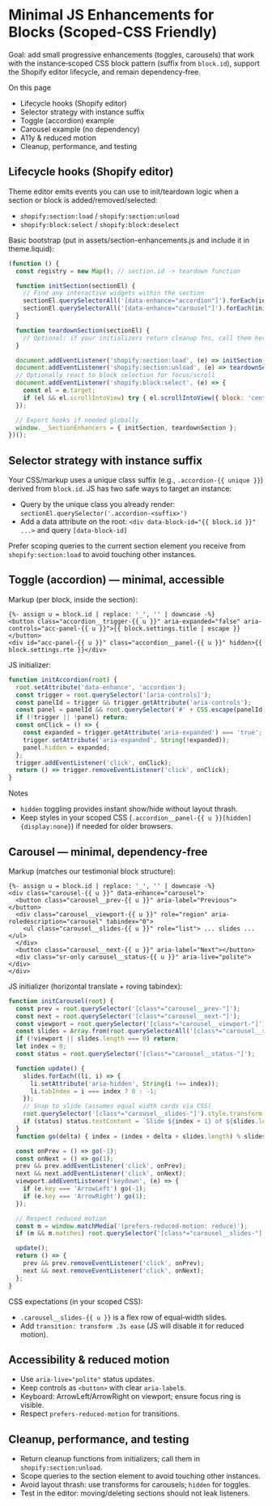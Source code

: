# Minimal JS Enhancements for Blocks (Scoped-CSS Friendly)

Goal: add small progressive enhancements (toggles, carousels) that work with the instance‑scoped CSS block pattern (suffix from `block.id`), support the Shopify editor lifecycle, and remain dependency‑free.

On this page
- Lifecycle hooks (Shopify editor)
- Selector strategy with instance suffix
- Toggle (accordion) example
- Carousel example (no dependency)
- A11y & reduced motion
- Cleanup, performance, and testing

## Lifecycle hooks (Shopify editor)
Theme editor emits events you can use to init/teardown logic when a section or block is added/removed/selected:

- `shopify:section:load` / `shopify:section:unload`
- `shopify:block:select` / `shopify:block:deselect`

Basic bootstrap (put in assets/section-enhancements.js and include it in theme.liquid):

```js
(function () {
  const registry = new Map(); // section.id -> teardown function

  function initSection(sectionEl) {
    // Find any interactive widgets within the section
    sectionEl.querySelectorAll('[data-enhance="accordion"]').forEach(initAccordion);
    sectionEl.querySelectorAll('[data-enhance="carousel"]').forEach(initCarousel);
  }

  function teardownSection(sectionEl) {
    // Optional: if your initializers return cleanup fns, call them here
  }

  document.addEventListener('shopify:section:load', (e) => initSection(e.target));
  document.addEventListener('shopify:section:unload', (e) => teardownSection(e.target));
  // Optionally react to block selection for focus/scroll
  document.addEventListener('shopify:block:select', (e) => {
    const el = e.target;
    if (el && el.scrollIntoView) try { el.scrollIntoView({ block: 'center', behavior: 'smooth' }); } catch {}
  });

  // Export hooks if needed globally
  window.__SectionEnhancers = { initSection, teardownSection };
})();
```

## Selector strategy with instance suffix
Your CSS/markup uses a unique class suffix (e.g., `.accordion-{{ unique }}`) derived from `block.id`. JS has two safe ways to target an instance:

- Query by the unique class you already render: `sectionEl.querySelector('.accordion-<suffix>')`
- Add a data attribute on the root: `<div data-block-id="{{ block.id }}" ...>` and query `[data-block-id]`

Prefer scoping queries to the current section element you receive from `shopify:section:load` to avoid touching other instances.

## Toggle (accordion) — minimal, accessible
Markup (per block, inside the section):

```liquid
{%- assign u = block.id | replace: '_', '' | downcase -%}
<button class="accordion__trigger-{{ u }}" aria-expanded="false" aria-controls="acc-panel-{{ u }}">{{ block.settings.title | escape }}</button>
<div id="acc-panel-{{ u }}" class="accordion__panel-{{ u }}" hidden>{{ block.settings.rte }}</div>
```

JS initializer:

```js
function initAccordion(root) {
  root.setAttribute('data-enhance', 'accordion');
  const trigger = root.querySelector('[aria-controls]');
  const panelId = trigger && trigger.getAttribute('aria-controls');
  const panel = panelId && root.querySelector('#' + CSS.escape(panelId));
  if (!trigger || !panel) return;
  const onClick = () => {
    const expanded = trigger.getAttribute('aria-expanded') === 'true';
    trigger.setAttribute('aria-expanded', String(!expanded));
    panel.hidden = expanded;
  };
  trigger.addEventListener('click', onClick);
  return () => trigger.removeEventListener('click', onClick);
}
```

Notes
- `hidden` toggling provides instant show/hide without layout thrash.
- Keep styles in your scoped CSS (`.accordion__panel-{{ u }}[hidden]{display:none}`) if needed for older browsers.

## Carousel — minimal, dependency‑free
Markup (matches our testimonial block structure):

```liquid
{%- assign u = block.id | replace: '_', '' | downcase -%}
<div class="carousel-{{ u }}" data-enhance="carousel">
  <button class="carousel__prev-{{ u }}" aria-label="Previous"></button>
  <div class="carousel__viewport-{{ u }}" role="region" aria-roledescription="carousel" tabindex="0">
    <ul class="carousel__slides-{{ u }}" role="list"> ... slides ... </ul>
  </div>
  <button class="carousel__next-{{ u }}" aria-label="Next"></button>
  <div class="sr-only carousel__status-{{ u }}" aria-live="polite"></div>
</div>
```

JS initializer (horizontal translate + roving tabindex):

```js
function initCarousel(root) {
  const prev = root.querySelector('[class*="carousel__prev-"]');
  const next = root.querySelector('[class*="carousel__next-"]');
  const viewport = root.querySelector('[class*="carousel__viewport-"]');
  const slides = Array.from(root.querySelectorAll('[class*="carousel__slides-"] > *'));
  if (!viewport || slides.length === 0) return;
  let index = 0;
  const status = root.querySelector('[class*="carousel__status-"]');

  function update() {
    slides.forEach((li, i) => {
      li.setAttribute('aria-hidden', String(i !== index));
      li.tabIndex = i === index ? 0 : -1;
    });
    // Snap to slide (assumes equal width cards via CSS)
    root.querySelector('[class*="carousel__slides-"]').style.transform = `translateX(${-index * 100}%)`;
    if (status) status.textContent = `Slide ${index + 1} of ${slides.length}`;
  }
  function go(delta) { index = (index + delta + slides.length) % slides.length; update(); }

  const onPrev = () => go(-1);
  const onNext = () => go(1);
  prev && prev.addEventListener('click', onPrev);
  next && next.addEventListener('click', onNext);
  viewport.addEventListener('keydown', (e) => {
    if (e.key === 'ArrowLeft') go(-1);
    if (e.key === 'ArrowRight') go(1);
  });

  // Respect reduced motion
  const m = window.matchMedia('(prefers-reduced-motion: reduce)');
  if (m && m.matches) root.querySelector('[class*="carousel__slides-"]').style.transition = 'none';

  update();
  return () => {
    prev && prev.removeEventListener('click', onPrev);
    next && next.removeEventListener('click', onNext);
  };
}
```

CSS expectations (in your scoped CSS):
- `.carousel__slides-{{ u }}` is a flex row of equal‑width slides.
- Add `transition: transform .3s ease` (JS will disable it for reduced motion).

## Accessibility & reduced motion
- Use `aria-live="polite"` status updates.
- Keep controls as `<button>` with clear `aria-label`s.
- Keyboard: ArrowLeft/ArrowRight on viewport; ensure focus ring is visible.
- Respect `prefers-reduced-motion` for transitions.

## Cleanup, performance, and testing
- Return cleanup functions from initializers; call them in `shopify:section:unload`.
- Scope queries to the section element to avoid touching other instances.
- Avoid layout thrash: use transforms for carousels; `hidden` for toggles.
- Test in the editor: moving/deleting sections should not leak listeners.

